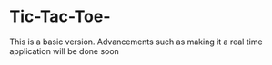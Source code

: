 # Tic-Tac-Toe-
This is a basic version.
Advancements such as making it a real time application will be done soon
